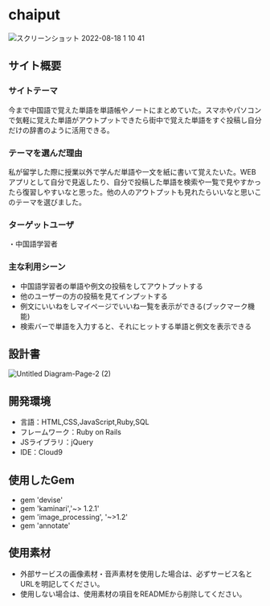 # chaiput
![スクリーンショット 2022-08-18 1 10 41](https://user-images.githubusercontent.com/66726846/185189689-a685e39e-fe2a-41df-b4cc-115f084a1696.png)

## サイト概要
### サイトテーマ
今まで中国語で覚えた単語を単語帳やノートにまとめていた。スマホやパソコンで気軽に覚えた単語がアウトプットできたら街中で覚えた単語をすぐ投稿し自分だけの辞書のように活用できる。
### テーマを選んだ理由
私が留学した際に授業以外で学んだ単語や一文を紙に書いて覚えたいた。WEBアプリとして自分で見返したり、自分で投稿した単語を検索や一覧で見やすかったら復習しやすいなと思った。他の人のアウトプットも見れたらいいなと思いこのテーマを選びました。
### ターゲットユーザ
・中国語学習者

### 主な利用シーン
- 中国語学習者の単語や例文の投稿をしてアウトプットする
- 他のユーザーの方の投稿を見てインプットする
- 例文にいいねをしマイページでいいね一覧を表示ができる(ブックマーク機能)
- 検索バーで単語を入力すると、それにヒットする単語と例文を表示できる

## 設計書
![Untitled Diagram-Page-2 (2)](https://user-images.githubusercontent.com/66726846/184920448-fe5ad8a1-c8e5-4c82-b4de-c46c50f3e103.jpg)

## 開発環境
- 言語：HTML,CSS,JavaScript,Ruby,SQL
- フレームワーク：Ruby on Rails
- JSライブラリ：jQuery
- IDE：Cloud9

## 使用したGem
- gem 'devise'
- gem 'kaminari','~> 1.2.1'
- gem 'image_processing', '~>1.2'
- gem 'annotate'


## 使用素材
- 外部サービスの画像素材・音声素材を使用した場合は、必ずサービス名とURLを明記してください。
- 使用しない場合は、使用素材の項目をREADMEから削除してください。
